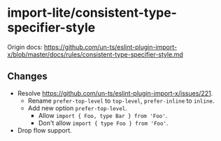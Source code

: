 # import-lite/consistent-type-specifier-style

Origin docs: https://github.com/un-ts/eslint-plugin-import-x/blob/master/docs/rules/consistent-type-specifier-style.md

## Changes

- Resolve https://github.com/un-ts/eslint-plugin-import-x/issues/221.
  - Rename `prefer-top-level` to `top-level`, `prefer-inline` to `inline`.
  - Add new option `prefer-top-level`.
    - Allow `import { Foo, type Bar } from 'Foo'`.
    - Don't allow `import { type Foo } from 'Foo'`.
- Drop flow support.
